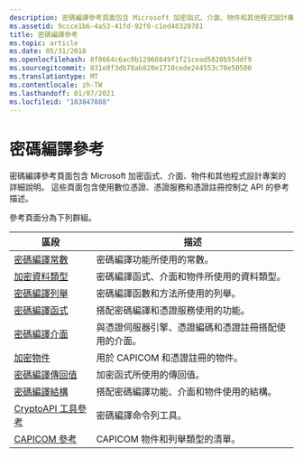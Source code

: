 ```yaml
---
description: 密碼編譯參考頁面包含 Microsoft 加密函式、介面、物件和其他程式設計專案的詳細說明。
ms.assetid: 9ccce1b6-4a53-41fd-92f0-c1ed48320781
title: 密碼編譯參考
ms.topic: article
ms.date: 05/31/2018
ms.openlocfilehash: 8f8664c6ac0b12966849f1f21cead5820b55ddf9
ms.sourcegitcommit: 831e8f3db78ab820e1710cede244553c70e50500
ms.translationtype: MT
ms.contentlocale: zh-TW
ms.lasthandoff: 01/07/2021
ms.locfileid: "103847888"
---
```

# <a name="cryptography-reference"></a>密碼編譯參考

密碼編譯參考頁面包含 Microsoft 加密函式、介面、物件和其他程式設計專案的詳細說明。 這些頁面包含使用數位憑證、憑證服務和憑證註冊控制之 API 的參考描述。

參考頁面分為下列群組。 

| 區段                                                      | 描述                                                                                        |
|--------------------------------------------------------------|----------------------------------------------------------------------------------------------------|
| [密碼編譯常數](cryptography-constants.md)         | 密碼編譯功能所使用的常數。                                                      |
| [加密資料類型](cryptography-data-types.md)       | 密碼編譯函式、介面和物件所使用的資料類型。                                |
| [密碼編譯列舉](cryptography-enumerations.md)   | 密碼編譯函數和方法所使用的列舉。                                          |
| [密碼編譯函式](cryptography-functions.md)         | 搭配密碼編譯和憑證服務使用的功能。                                         |
| [密碼編譯介面](cryptography-interfaces.md)       | 與憑證伺服器引擎、憑證編碼和憑證註冊搭配使用的介面。 |
| [加密物件](cryptography-objects.md)             | 用於 CAPICOM 和憑證註冊的物件。                                              |
| [密碼編譯傳回值](cryptography-return-values.md) | 加密函式所使用的傳回值。                                                  |
| [密碼編譯結構](cryptography-structures.md)       | 搭配密碼編譯功能、介面和物件使用的結構。                              |
| [CryptoAPI 工具參考](cryptoapi-tools-reference.md)   | 密碼編譯命令列工具。                                                                   |
| [CAPICOM 參考](capicom-reference.md)                   | CAPICOM 物件和列舉類型的清單。                                                      |



 

 

 



